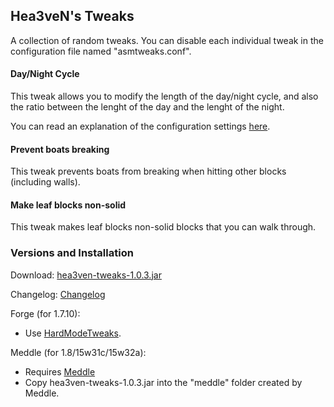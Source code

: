 ## Hea3veN's Tweaks

A collection of random tweaks. You can disable each individual tweak in the configuration file named "asmtweaks.conf".

#### Day/Night Cycle

This tweak allows you to modify the length of the day/night cycle, and also the ratio between the lenght of the day and the lenght of the night.

You can read an explanation of the configuration settings [here](https://github.com/hea3ven/HardModeTweaks/wiki/TweaksList#daynight-cycle).

#### Prevent boats breaking

This tweak prevents boats from breaking when hitting other blocks (including walls).

#### Make leaf blocks non-solid

This tweak makes leaf blocks non-solid blocks that you can walk through.

### Versions and Installation

Download: [hea3ven-tweaks-1.0.3.jar](http://www.mediafire.com/download/j7lr749umgs4dgu/hea3ven-tweaks-1.0.3.jar)

Changelog: [Changelog](https://github.com/hea3ven/Hea3venTweaks/blob/master/CHANGELOG)

Forge (for 1.7.10):
 * Use [HardModeTweaks](https://github.com/hea3ven/HardModeTweaks).

Meddle (for 1.8/15w31c/15w32a):
 * Requires [Meddle](http://www.minecraftforum.net/forums/mapping-and-modding/minecraft-mods/2488387-meddle-minecraft-tweakclass-mod-loader-15w31a)
 * Copy hea3ven-tweaks-1.0.3.jar into the "meddle" folder created by Meddle.

